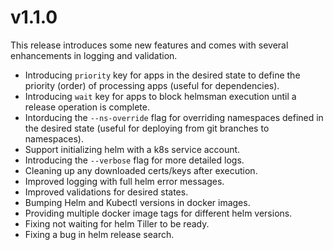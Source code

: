 # v1.1.0

This release introduces some new features and comes with several enhancements in logging and validation.

- Introducing `priority` key for apps in the desired state to define the priority (order) of processing apps (useful for dependencies).  
- Introducing `wait` key for apps to block helmsman execution until a release operation is complete.
- Intorducing the `--ns-override` flag for overriding namespaces defined in the desired state (useful for deploying from git branches to namespaces).
- Support initializing helm with a k8s service account.
- Introducing the `--verbose` flag for more detailed logs.
- Cleaning up any downloaded certs/keys after execution.
- Improved logging with full helm error messages.
- Improved validations for desired states.
- Bumping Helm and Kubectl versions in docker images.
- Providing multiple docker image tags for different helm versions.
- Fixing not waiting for helm Tiller to be ready.
- Fixing a bug in helm release search.